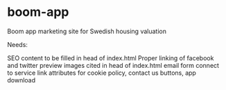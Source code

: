 # boom-app
Boom app marketing site for Swedish housing valuation

Needs:

SEO content to be filled in head of index.html
Proper linking of facebook and twitter preview images cited in head of index.html
email form connect to service
link attributes for cookie policy, contact us buttons, app download
